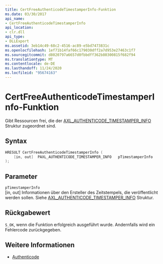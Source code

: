 ```yaml
---
title: CertFreeAuthenticodeTimestamperInfo-Funktion
ms.date: 03/30/2017
api_name:
- CertFreeAuthenticodeTimestamperInfo
api_location:
- clr.dll
api_type:
- DLLExport
ms.assetid: 3eb14c49-68c2-4516-ac89-e5bd7473831c
ms.openlocfilehash: 1ef71b14faf66c179030dff2a7d953e27463c1f7
ms.sourcegitcommit: d8020797a6657d0fbbdff362b80300815f682f94
ms.translationtype: MT
ms.contentlocale: de-DE
ms.lasthandoff: 11/24/2020
ms.locfileid: "95674163"
---
```

# <a name="certfreeauthenticodetimestamperinfo-function"></a>CertFreeAuthenticodeTimestamperInfo-Funktion

Gibt Ressourcen frei, die der [AXL_AUTHENTICODE_TIMESTAMPER_INFO](axl-authenticode-timestamper-info-structure.md) Struktur zugeordnet sind.  
  
## <a name="syntax"></a>Syntax  
  
```cpp  
HRESULT CertFreeAuthenticodeTimestamperInfo (  
    [in, out]  PAXL_AUTHENTICODE_TIMESTAMPER_INFO   pTimestamperInfo  
);  
```  
  
## <a name="parameters"></a>Parameter  

 `pTimestamperInfo`  
 [in, out] Informationen über den Ersteller des Zeitstempels, die veröffentlicht werden sollen. Siehe [AXL_AUTHENTICODE_TIMESTAMPER_INFO](axl-authenticode-timestamper-info-structure.md) Struktur.  
  
## <a name="return-value"></a>Rückgabewert  

 `S_OK`, wenn die Funktion erfolgreich ausgeführt wurde. Andernfalls wird ein Fehlercode zurückgegeben.  
  
## <a name="see-also"></a>Weitere Informationen

- [Authenticode](index.md)
